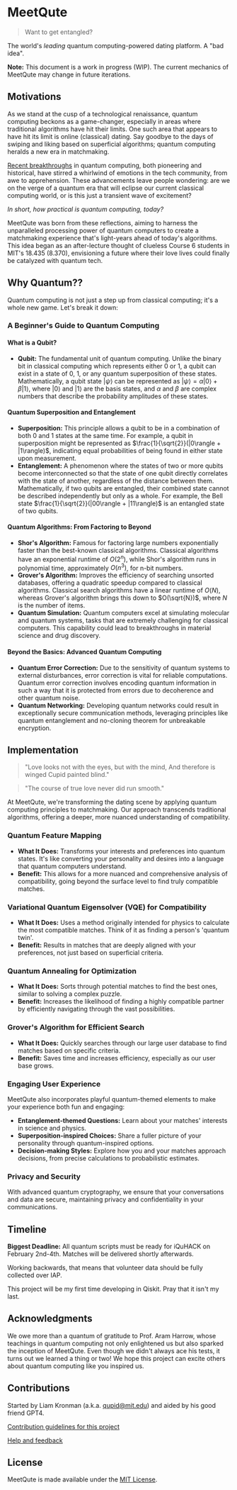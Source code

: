 # MeetQute
> Want to get entangled?

The world's *leading* quantum computing-powered dating platform. A "bad idea".

**Note:** This document is a work in progress (WIP). The current mechanics of MeetQute may change in future iterations.

## Motivations
As we stand at the cusp of a technological renaissance, quantum computing beckons as a game-changer, especially in areas where traditional algorithms have hit their limits. One such area that appears to have hit its limit is online (classical) dating. Say goodbye to the days of swiping and liking based on superficial algorithms; quantum computing heralds a new era in matchmaking.

[Recent breakthroughs](https://newsroom.ibm.com/2023-12-04-IBM-Debuts-Next-Generation-Quantum-Processor-IBM-Quantum-System-Two,-Extends-Roadmap-to-Advance-Era-of-Quantum-Utility) in quantum computing, both pioneering and historical, have stirred a whirlwind of emotions in the tech community, from awe to apprehension. These advancements leave people wondering: are we on the verge of a quantum era that will eclipse our current classical computing world, or is this just a transient wave of excitement?

*In short, how practical is quantum computing, today?*

MeetQute was born from these reflections, aiming to harness the unparalleled processing power of quantum computers to create a matchmaking experience that's light-years ahead of today's algorithms. This idea began as an after-lecture thought of clueless Course 6 students in MIT's 18.435 (8.370), envisioning a future where their love lives could finally be catalyzed with quantum tech.

## Why Quantum??
Quantum computing is not just a step up from classical computing; it's a whole new game. Let's break it down:

### A Beginner's Guide to Quantum Computing

#### What is a Qubit?
- **Qubit:** The fundamental unit of quantum computing. Unlike the binary bit in classical computing which represents either 0 or 1, a qubit can exist in a state of 0, 1, or any quantum superposition of these states. Mathematically, a qubit state $|\psi\rangle$ can be represented as $|\psi\rangle = \alpha|0\rangle + \beta|1\rangle$, where $|0\rangle$ and $|1\rangle$ are the basis states, and $\alpha$ and $\beta$ are complex numbers that describe the probability amplitudes of these states.

#### Quantum Superposition and Entanglement
- **Superposition:** This principle allows a qubit to be in a combination of both 0 and 1 states at the same time. For example, a qubit in superposition might be represented as $\frac{1}{\sqrt{2}}(|0\rangle + |1\rangle)$, indicating equal probabilities of being found in either state upon measurement.
- **Entanglement:** A phenomenon where the states of two or more qubits become interconnected so that the state of one qubit directly correlates with the state of another, regardless of the distance between them. Mathematically, if two qubits are entangled, their combined state cannot be described independently but only as a whole. For example, the Bell state $\frac{1}{\sqrt{2}}(|00\rangle + |11\rangle)$ is an entangled state of two qubits.

#### Quantum Algorithms: From Factoring to Beyond
- **Shor's Algorithm:** Famous for factoring large numbers exponentially faster than the best-known classical algorithms. Classical algorithms have an exponential runtime of $O(2^n)$, while Shor's algorithm runs in polynomial time, approximately $O(n^3)$, for n-bit numbers.
- **Grover's Algorithm:** Improves the efficiency of searching unsorted databases, offering a quadratic speedup compared to classical algorithms. Classical search algorithms have a linear runtime of $O(N)$, whereas Grover's algorithm brings this down to $O(\sqrt{N})$, where $N$ is the number of items.
- **Quantum Simulation:** Quantum computers excel at simulating molecular and quantum systems, tasks that are extremely challenging for classical computers. This capability could lead to breakthroughs in material science and drug discovery.

#### Beyond the Basics: Advanced Quantum Computing
- **Quantum Error Correction:** Due to the sensitivity of quantum systems to external disturbances, error correction is vital for reliable computations. Quantum error correction involves encoding quantum information in such a way that it is protected from errors due to decoherence and other quantum noise.
- **Quantum Networking:** Developing quantum networks could result in exceptionally secure communication methods, leveraging principles like quantum entanglement and no-cloning theorem for unbreakable encryption.


## Implementation

> "Love looks not with the eyes, but with the mind, And therefore is winged Cupid painted blind."

> "The course of true love never did run smooth."

At MeetQute, we're transforming the dating scene by applying quantum computing principles to matchmaking. Our approach transcends traditional algorithms, offering a deeper, more nuanced understanding of compatibility.

### Quantum Feature Mapping
- **What It Does:** Transforms your interests and preferences into quantum states. It's like converting your personality and desires into a language that quantum computers understand.
- **Benefit:** This allows for a more nuanced and comprehensive analysis of compatibility, going beyond the surface level to find truly compatible matches.

### Variational Quantum Eigensolver (VQE) for Compatibility
- **What It Does:** Uses a method originally intended for physics to calculate the most compatible matches. Think of it as finding a person's 'quantum twin'.
- **Benefit:** Results in matches that are deeply aligned with your preferences, not just based on superficial criteria.

### Quantum Annealing for Optimization
- **What It Does:** Sorts through potential matches to find the best ones, similar to solving a complex puzzle.
- **Benefit:** Increases the likelihood of finding a highly compatible partner by efficiently navigating through the vast possibilities.

### Grover's Algorithm for Efficient Search
- **What It Does:** Quickly searches through our large user database to find matches based on specific criteria.
- **Benefit:** Saves time and increases efficiency, especially as our user base grows.

### Engaging User Experience
MeetQute also incorporates playful quantum-themed elements to make your experience both fun and engaging:

- **Entanglement-themed Questions:** Learn about your matches' interests in science and physics.
- **Superposition-inspired Choices:** Share a fuller picture of your personality through quantum-inspired options.
- **Decision-making Styles:** Explore how you and your matches approach decisions, from precise calculations to probabilistic estimates.

### Privacy and Security
With advanced quantum cryptography, we ensure that your conversations and data are secure, maintaining privacy and confidentiality in your communications.

## Timeline

**Biggest Deadline:** All quantum scripts must be ready for iQuHACK on February 2nd-4th. Matches will be delivered shortly afterwards.

Working backwards, that means that volunteer data should be fully collected over IAP.

This project will be my first time developing in Qiskit. Pray that it isn't my last.

## Acknowledgments

We owe more than a quantum of gratitude to Prof. Aram Harrow, whose teachings in quantum computing not only enlightened us but also sparked the inception of MeetQute. Even though we didn't always ace his tests, it turns out we learned a thing or two! We hope this project can excite others about quantum computing like you inspired us.

## Contributions
Started by Liam Kronman (a.k.a. [qupid@mit.edu](mailto:qupid@mit.edu)) and aided by his good friend GPT4.

[Contribution guidelines for this project](docs/CONTRIBUTING.md)

[Help and feedback](mailto:qupid@mit.edu)

## License

MeetQute is made available under the [MIT License](https://opensource.org/licenses/MIT).
